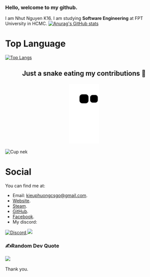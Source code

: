 
### Hello, welcome to my github.
I am Nhut Nguyen K16. I am studying **Software Engineering** at FPT University in HCMC.
[![Anurag's GitHub stats](https://github-readme-stats.vercel.app/api?username=mzgamingvn&show_icons=true&theme=radical)](https://github.com/anuraghazra/github-readme-stats)

# Top Language
[![Top Langs](https://github-readme-stats.vercel.app/api/top-langs/?username=mzgamingvn&langs_count=8&theme=radical)](https://github.com/anuraghazra/github-readme-stats)

## <p align="center">Just a snake eating my contributions 🐍</p>
<p align='center'>
<img src="https://github.com/ngoctienTNT/ngoctienTNT/blob/output/github-contribution-grid-snake.svg">
</p>

![Cup nek](https://github-profile-trophy.vercel.app/?username=mzgamingvn&theme=radical)

# Social
You can find me at:
- Email: kieuphuongcsgo@gmail.com.
- [Website](https://dev-nguyen.glitch.me).
- [Steam](https://steamcommunity.com/id/kieuphuong1905/).
- [GitHub](https://github.com/mzgamingvn).
- [Facebook](https://www.facebook.com/mzgaminglol/).
- My discord:
<a align="center" href="https://discord.com/users/229203044372316160">
<img align="center" src="https://discord.c99.nl/widget/theme-3/229203044372316160.png" alt="Discord"/>
<img src="https://discord.com/api/guilds/229203044372316160/widget.png?style=banner2"></a>

### ✍️Random Dev Quote
![](https://quotes-github-readme.vercel.app/api?type=horizontal&theme=radical)

Thank you.
